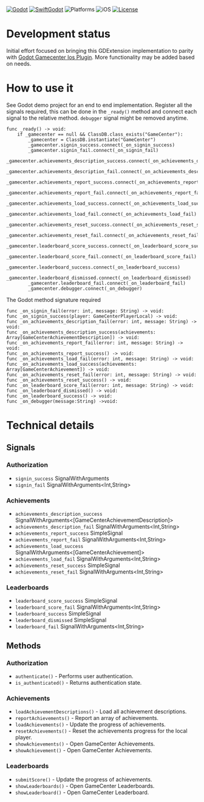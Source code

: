 [![Godot](https://img.shields.io/badge/Godot%20Engine-4.3-blue.svg)](https://github.com/godotengine/godot/)
[![SwiftGodot](https://img.shields.io/badge/SwiftGodot-main-blue.svg)](https://github.com/migueldeicaza/SwiftGodot/)
![Platforms](https://img.shields.io/badge/platforms-iOS-333333.svg?style=flat)
![iOS](https://img.shields.io/badge/iOS-17+-green.svg?style=flat)
[![License](https://img.shields.io/badge/license-MIT-lightgrey.svg?maxAge=2592000)](https://github.com/zt-pawer/SwiftGodotGameCenter/blob/main/LICENSE)

# Development status
Initial effort focused on bringing this GDExtension implementation to parity with [Godot Gamecenter Ios Plugin](https://github.com/godot-sdk-integrations/godot-ios-plugins/tree/master/plugins/gamecenter).
More functionality may be added based on needs.

# How to use it
See Godot demo project for an end to end implementation.
Register all the signals required, this can be done in the ``_ready()`` method and connect each signal to the relative method.
``debugger`` signal might be removed anytime.

```
func _ready() -> void:
	if _gamecenter == null && ClassDB.class_exists("GameCenter"):
		_gamecenter = ClassDB.instantiate("GameCenter")
		_gamecenter.signin_success.connect(_on_signin_success)
		_gamecenter.signin_fail.connect(_on_signin_fail)
		_gamecenter.achievements_description_success.connect(_on_achievements_description_success)
		_gamecenter.achievements_description_fail.connect(_on_achievements_description_fail)
		_gamecenter.achievements_report_success.connect(_on_achievements_report_success)
		_gamecenter.achievements_report_fail.connect(_on_achievements_report_fail)
		_gamecenter.achievements_load_success.connect(_on_achievements_load_success)
		_gamecenter.achievements_load_fail.connect(_on_achievements_load_fail)
		_gamecenter.achievements_reset_success.connect(_on_achievements_reset_success)
		_gamecenter.achievements_reset_fail.connect(_on_achievements_reset_fail)
		_gamecenter.leaderboard_score_success.connect(_on_leaderboard_score_success)
		_gamecenter.leaderboard_score_fail.connect(_on_leaderboard_score_fail)
		_gamecenter.leaderboard_success.connect(_on_leaderboard_success)
		_gamecenter.leaderboard_dismissed.connect(_on_leaderboard_dismissed)
		_gamecenter.leaderboard_fail.connect(_on_leaderboard_fail)
		_gamecenter.debugger.connect(_on_debugger)
```

The Godot method signature required

```
func _on_signin_fail(error: int, message: String) -> void:
func _on_signin_success(player: GameCenterPlayerLocal) -> void:
func _on_achievements_description_fail(error: int, message: String) -> void:
func _on_achievements_description_success(achievements: Array[GameCenterAchievementDescription]) -> void:
func _on_achievements_report_fail(error: int, message: String) -> void:
func _on_achievements_report_success() -> void:
func _on_achievements_load_fail(error: int, message: String) -> void:
func _on_achievements_load_success(achievements: Array[GameCenterAchievement]) -> void:
func _on_achievements_reset_fail(error: int, message: String) -> void:
func _on_achievements_reset_success() -> void:
func _on_leaderboard_score_fail(error: int, message: String) -> void:
func _on_leaderboard_dismissed() -> void:
func _on_leaderboard_success() -> void:
func _on_debugger(message:String) ->void:
```

# Technical details

## Signals
### Authorization
- `signin_success` SignalWithArguments<GameCenterPlayerLocal>
- `signin_fail` SignalWithArguments<Int,String>
### Achievements
- `achievements_description_success` SignalWithArguments<[GameCenterAchievementDescription]>
- `achievements_description_fail` SignalWithArguments<Int,String>
- `achievements_report_success` SimpleSignal
- `achievements_report_fail` SignalWithArguments<Int,String>
- `achievements_load_success` SignalWithArguments<[GameCenterAchievement]>
- `achievements_load_fail` SignalWithArguments<Int,String>
- `achievements_reset_success` SimpleSignal
- `achievements_reset_fail` SignalWithArguments<Int,String>
### Leaderboards
- `leaderboard_score_success` SimpleSignal
- `leaderboard_score_fail` SignalWithArguments<Int,String>
- `leaderboard_success` SimpleSignal
- `leaderboard_dismissed` SimpleSignal
- `leaderboard_fail` SignalWithArguments<Int,String>
## Methods

### Authorization
- `authenticate()` - Performs user authentication.  
- `is_authenticated()` - Returns authentication state.  
### Achievements
- `loadAchievementDescriptions()` - Load all achievement descriptions.
- `reportAchievements()` - Report an array of achievements.
- `loadAchievements()` - Update the progress of achievements.
- `resetAchievements()` - Reset the achievements progress for the local player.
- `showAchievements()` - Open GameCenter Achievements.
- `showAchievement()` - Open GameCenter Achievements.
### Leaderboards
- `submitScore()` - Update the progress of achievements.
- `showLeaderboards()` - Open GameCenter Leaderboards.
- `showLeaderboard()` - Open GameCenter Leaderboard.